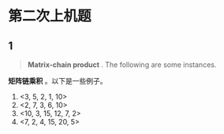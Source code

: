 # 第二次上机题

## 1

> **Matrix-chain product** . The following are some instances.

**矩阵链乘积** 。以下是一些例子。

1. <3, 5, 2, 1, 10>
2. <2, 7, 3, 6, 10>
3. <10, 3, 15, 12, 7, 2>
4. <7, 2, 4, 15, 20, 5>

